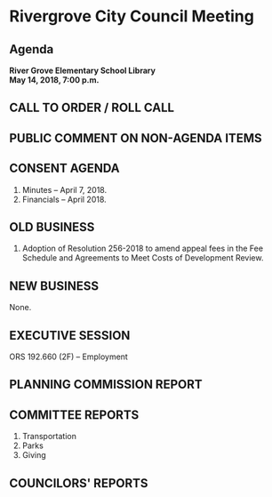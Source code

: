 # Rivergrove City Council Meeting
## Agenda
**River Grove Elementary School Library**  
**May 14, 2018, 7:00 p.m.**

## CALL TO ORDER / ROLL CALL

## PUBLIC COMMENT ON NON-AGENDA ITEMS

## CONSENT AGENDA

1. Minutes – April 7, 2018.
2. Financials – April 2018.

## OLD BUSINESS

1. Adoption of Resolution 256-2018 to amend appeal fees in the Fee Schedule and Agreements to Meet Costs of Development Review.

## NEW BUSINESS

None.

## EXECUTIVE SESSION

ORS 192.660 (2F) – Employment

## PLANNING COMMISSION REPORT

## COMMITTEE REPORTS

1. Transportation
2. Parks
3. Giving

## COUNCILORS' REPORTS